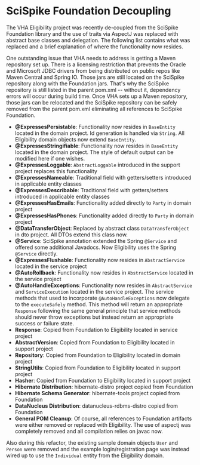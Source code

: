# SciSpike Foundation Decoupling

The VHA Eligibility project was recently de-coupled from the SciSpike Foundation library and the use of traits via AspectJ was replaced with abstract base classes and delegation. The following list contains what was replaced and a brief explanation of where the functionality now resides.

One outstanding issue that VHA needs to address is getting a Maven repository set up. There is a licensing restriction that prevents the Oracle and Microsoft JDBC drivers from being distributed on public repos like Maven Central and Spring IO. Those jars are still located on the SciSpike repository along with the Foundation jars. That's why the SciSpike repository is still listed in the parent pom.xml -- without it, dependency errors will occur during build time. Once VHA sets up a Maven repository, those jars can be relocated and the SciSpike repository can be safely removed from the parent pom.xml eliminating all references to SciSpike Foundation.

* **@ExpressesPersistable**: Functionality now resides in `BaseEntity` located in the domain project. Id generation is handled via `String`. All Eligibility domain objects now extend `BaseEntity`.
* **@ExpressesStringifiable**: Functionality now resides in `BaseEntity` located in the domain project. The style of default output can be modified here if one wishes.
* **@ExpressesLoggable**: `AbstractLoggable` introduced in the support project replaces this functionality
* **@ExpressesNameable**: Traditional field with getters/setters introduced in applicable entity classes
* **@ExpressesDescribable**: Traditional field with getters/setters introduced in applicable entity classes
* **@ExpressesHasEmails**: Functionality added directly to `Party` in domain project
* **@ExpressesHasPhones**: Functionality added directly to `Party` in domain project
* **@DataTransferObject**: Replaced by abstract class `DataTransferObject` in dto project. All DTOs extend this class now.
* **@Service**: SciSpike annotation extended the Spring `@Service` and offered some additional Javadocs. Now Eligibility uses the Spring `@Service` directly.
* **@ExpressesFlushable**: Functionality now resides in `AbstractService` located in the service project
* **@AutoRollback**: Functionality now resides in `AbstractService` located in the service project
* **@AutoHandleExceptions**: Functionality now resides in `AbstractService` and `ServiceExecution` located in the service project. The service methods that used to incorporate `@AutoHandleExceptions` now delegate to the `executeSafely` method. This method will return an appropriate `Response` following the same general principle that service methods should never throw exceptions but instead return an appropriate success or failure state.
* **Response**: Copied from Foundation to Eligibility located in service project
* **AbstractVersion**: Copied from Foundation to Eligibility located in support project
* **Repository**: Copied from Foundation to Eligibility located in domain project
* **StringUtils**: Copied from Foundation to Eligibility located in support project
* **Hasher**: Copied from Foundation to Eligibility located in support project
* **Hibernate Distribution**: hibernate-distro project copied from Foundation
* **Hibernate Schema Generator**: hibernate-tools project copied from Foundation
* **DataNucleus Distribution**: datanucleus-rdbms-distro copied from Foundation
* **General POM Cleanup**: Of course, all references to Foundation artifacts were either removed or replaced with Eligibility. The use of aspectj was completely removed and all compilation relies on javac now.

Also during this refactor, the existing sample domain objects `User` and `Person` were removed and the example login/registration page was instead wired up to use the `Individual` entity from the Eligibility domain.
